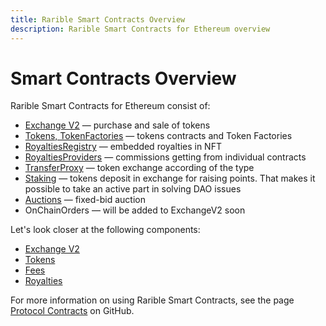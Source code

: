 ```yaml
---
title: Rarible Smart Contracts Overview
description: Rarible Smart Contracts for Ethereum overview
---
```


# Smart Contracts Overview

Rarible Smart Contracts for Ethereum consist of:

* [Exchange V2](https://github.com/rarible/protocol-contracts/tree/master/exchange-v2) — purchase and sale of tokens
* [Tokens, TokenFactories](https://github.com/rarible/protocol-contracts/tree/master/tokens) — tokens contracts and Token Factories
* [RoyaltiesRegistry](https://github.com/rarible/protocol-contracts/tree/master/royalties-registry) — embedded royalties in NFT
* [RoyaltiesProviders](https://github.com/rarible/protocol-contracts/tree/master/royalties) — commissions getting from individual contracts
* [TransferProxy](https://github.com/rarible/protocol-contracts/tree/master/transfer-proxy) — token exchange according of the type
* [Staking](https://github.com/rarible/protocol-contracts/tree/master/staking) — tokens deposit in exchange for raising points. That makes it possible to take an active part in solving DAO issues
* [Auctions](https://github.com/rarible/protocol-contracts/tree/RPC-107-Auction/auction ) — fixed-bid auction
* OnChainOrders — will be added to ExchangeV2 soon

Let's look closer at the following components:

* [Exchange V2](exchangev2-overview.md)
* [Tokens](tokens.md)
* [Fees](fees.md)
* [Royalties](royalties.md)

For more information on using Rarible Smart Contracts, see the page [Protocol Contracts](https://github.com/rarible/protocol-contracts) on GitHub.